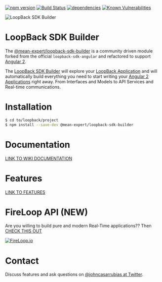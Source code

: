[![npm version](https://badge.fury.io/js/%40mean-expert%2Floopback-sdk-builder.svg)](https://badge.fury.io/js/%40mean-expert%2Floopback-sdk-builder) [![Build Status](https://travis-ci.org/mean-expert-official/loopback-sdk-builder.svg?branch=development)](https://travis-ci.org/mean-expert-official/loopback-sdk-builder) [![dependencies](https://david-dm.org/mean-expert-official/loopback-sdk-builder.png)](https://david-dm.org/mean-expert-official/loopback-sdk-builder) [![Known Vulnerabilities](https://snyk.io/test/npm/@mean-expert/loopback-sdk-builder/badge.svg)](https://snyk.io/test/npm/@mean-expert/loopback-sdk-builder)

![LoopBack SDK Builder](https://storage.googleapis.com/mean-expert-images/sdk-builder.jpg)

LoopBack SDK Builder 
==================


The [@mean-expert/loopback-sdk-builder](https://www.npmjs.com/package/@mean-expert/loopback-sdk-builder) is a community driven module forked from the official `loopback-sdk-angular` and refactored to support [Angular 2](http://angular.io).

The [LoopBack SDK Builder](https://www.npmjs.com/package/@mean-expert/loopback-sdk-builder) will explore your [LoopBack Application](http://loopback.io) and will automatically build everything you need to start writing your [Angular 2 Applications](http://angular.io) right away. From Interfaces and Models to API Services and Real-time communications.

# Installation

````sh
$ cd to/loopback/project
$ npm install --save-dev @mean-expert/loopback-sdk-builder
````

# Documentation

[LINK TO WIKI DOCUMENTATION](https://github.com/mean-expert-official/loopback-sdk-builder/wiki)

# Features

[LINK TO FEATURES](https://github.com/mean-expert-official/loopback-sdk-builder/wiki#features)

# FireLoop API (NEW)

Are you willing to build pure and modern Real-Time applications?? Then [CHECK THIS OUT](https://github.com/mean-expert-official/loopback-sdk-builder/wiki/8.-(NEW)-FireLoop-API)

[![FireLoop.io](https://storage.googleapis.com/mean-expert-images/fireloop-logo.png)](https://github.com/mean-expert-official/loopback-sdk-builder/wiki/8.-(NEW)-FireLoop-API)

# Contact

Discuss features and ask questions on [@johncasarrubias at Twitter](https://twitter.com/johncasarrubias).
